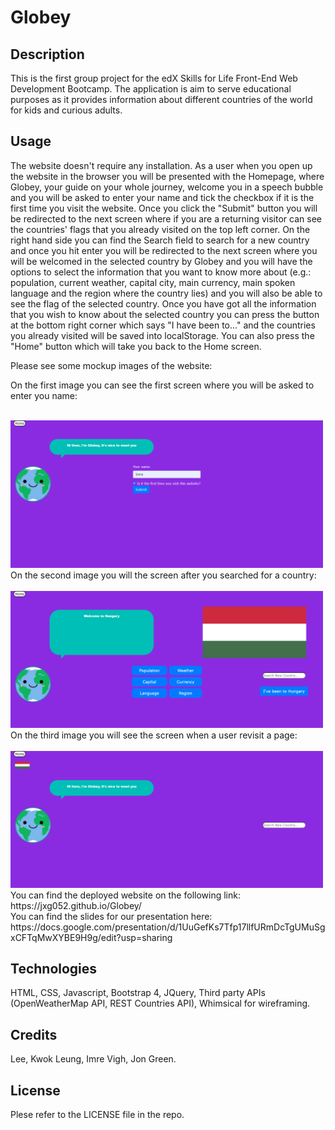 # Globey

## Description

This is the first group project for the edX Skills for Life Front-End Web Development Bootcamp. The application is aim to serve educational purposes as it provides information about different countries of the world for kids and curious adults.
<br>

## Usage

The website doesn't require any installation. As a user when you open up the website in the browser you will be presented with the Homepage, where Globey, your guide on your whole journey, welcome you in a speech bubble and you will be asked to enter your name and tick the checkbox if it is the first time you visit the website.
Once you click the "Submit" button you will be redirected to the next screen where if you are a returning visitor can see the countries' flags that you already visited on the top left corner. On the right hand side you can find the Search field to search for a new country and once you hit enter you will be redirected to the next screen where you will be welcomed in the selected country by Globey and you will have the options to select the information that you want to know more about (e.g.: population, current weather, capital city, main currency, main spoken language and the region where the country lies) and you will also be able to see the flag of the selected country. Once you have got all the information that you wish to know
about the selected country you can press the button at the bottom right corner which says "I have been to..." and the countries you already visited will be saved into localStorage.
You can also press the "Home" button which will take you back to the Home screen.
<br>

Please see some mockup images of the website:


On the first image you can see the first screen where you will be asked to enter you name:

<br>
<img src="assets/images/Globey-first-screen-mockup.png" alt="Mockup image of the first screen of the website" style="width:500px;"/>

<br>
On the second image you will the screen after you searched for a country:
<br>

<br>
<img src="assets/images/Globey-country-mockup.png" alt="Mockup image of the country page of the website" style="width:500px;"/>

<br>
On the third image you will see the screen when a user revisit a page:
<br>

<br>
<img src="assets/images/Globey-return-mockup.png" alt="Mockup image of the screen when a user revisit the website" style="width:500px;"/>

<br>
You can find the deployed website on the following link: https://jxg052.github.io/Globey/

<br>
You can find the slides for our presentation here: https://docs.google.com/presentation/d/1UuGefKs7Tfp17llfURmDcTgUMuSgxCFTqMwXYBE9H9g/edit?usp=sharing

## Technologies

HTML, CSS, Javascript, Bootstrap 4, JQuery, Third party APIs (OpenWeatherMap API, REST Countries API), Whimsical for wireframing.
<br>

## Credits

Lee, Kwok Leung, Imre Vigh, Jon Green.
<br>

## License

Plese refer to the LICENSE file in the repo.